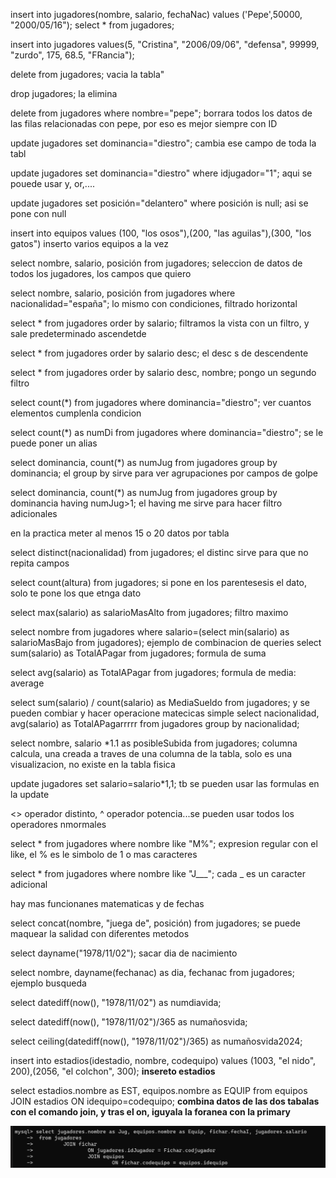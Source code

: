 insert into jugadores(nombre, salario, fechaNac) values ('Pepe',50000, "2000/05/16"); select * from jugadores;

insert into jugadores values(5, "Cristina", "2006/09/06", "defensa", 99999, "zurdo", 175, 68.5, "FRancia");

delete from jugadores; vacia la tabla"

drop jugadores; la elimina

delete from jugadores where nombre="pepe"; borrara todos los datos de las filas relacionadas con pepe, por eso es mejor siempre con ID

update jugadores set dominancia="diestro"; cambia ese campo de toda la tabl

update jugadores set dominancia="diestro" where idjugador="1"; aqui se pouede usar y, or,....

update jugadores set posición="delantero" where posición is null; asi se pone con null

insert into equipos values (100, "los osos"),(200, "las aguilas"),(300, "los gatos") inserto varios equipos a la vez

select nombre, salario, posición from jugadores; seleccion de datos de todos los jugadores, los campos que quiero

select nombre, salario, posición from jugadores where nacionalidad="españa"; lo mismo con condiciones, filtrado horizontal

select * from jugadores order by salario; filtramos la vista con un filtro, y sale predeterminado ascendetde

select * from jugadores order by salario desc; el desc s de descendente

select * from jugadores order by salario desc, nombre; pongo un segundo filtro

select count(*) from jugadores where dominancia="diestro"; ver cuantos elementos cumplenla condicion

select count(*) as numDi from jugadores where dominancia="diestro"; se le puede poner un alias

select dominancia, count(*) as numJug from jugadores group by dominancia; el group by sirve para ver agrupaciones por campos de golpe

select dominancia, count(*) as numJug from jugadores group by dominancia having numJug>1; el having me sirve para hacer filtro adicionales

en la practica meter al menos 15 o 20 datos por tabla

select distinct(nacionalidad) from jugadores; el distinc sirve para que no repita campos

select count(altura) from jugadores; si pone en los parentesesis el dato, solo te pone los que etnga dato

select max(salario) as salarioMasAlto from jugadores; filtro maximo

select nombre from jugadores where salario=(select min(salario) as salarioMasBajo from jugadores); ejemplo de combinacion de queries select sum(salario) as TotalAPagar from jugadores; formula de suma

select avg(salario) as TotalAPagar from jugadores; formula de media: average

select sum(salario) / count(salario) as MediaSueldo from jugadores; y se pueden combiar y hacer operacione matecicas simple select nacionalidad, avg(salario) as TotalAPagarrrrr from jugadores group by nacionalidad;

select nombre, salario *1.1 as posibleSubida from jugadores; columna calcula, una creada a traves de una columna de la tabla, solo es una visualizacion, no existe en la tabla fisica

update jugadores set salario=salario*1,1; tb se pueden usar las formulas en la update

<> operador distinto, ^ operador potencia...se pueden usar todos los operadores nmormales

select * from jugadores where nombre like "M%"; expresion regular con el like, el % es le simbolo de 1 o mas caracteres

select * from jugadores where nombre like "J___"; cada _ es un caracter adicional

hay mas funcionanes matematicas y de fechas

select concat(nombre, "juega de", posición) from jugadores; se puede maquear la salidad con diferentes metodos

select dayname("1978/11/02"); sacar dia de nacimiento

select nombre, dayname(fechanac) as dia, fechanac from jugadores; ejemplo busqueda

select datediff(now(), "1978/11/02") as numdiavida;

select datediff(now(), "1978/11/02")/365 as numañosvida;

select ceiling(datediff(now(), "1978/11/02")/365) as numañosvida2024;

insert into estadios(idestadio, nombre, codequipo) values (1003, "el nido", 200),(2056, "el colchon", 300); **insereto estadios**

select estadios.nombre as EST, equipos.nombre as EQUIP from equipos JOIN estadios ON idequipo=codequipo; **combina datos de las dos tabalas con el comando join, y tras el on, iguyala la foranea con la primary**

![alt text](image-1.png)
